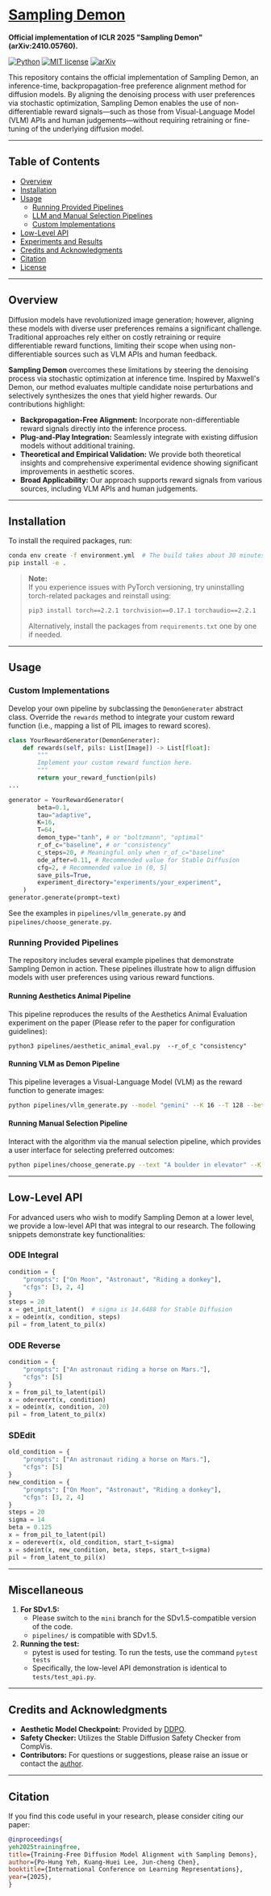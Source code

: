 # [Sampling Demon](https://rareone0602.github.io/Demon_page/)

**Official implementation of ICLR 2025 "Sampling Demon" (arXiv:2410.05760).**

[![Python](https://img.shields.io/badge/python-3.9-blue.svg)](https://www.python.org/downloads/release/python-3918/)
[![MIT license](https://img.shields.io/badge/license-Apache%202.0-blue?style=flat-square)](https://www.apache.org/licenses/LICENSE-2.0)
[![arXiv](https://img.shields.io/badge/arXiv-2310.05760-red)](https://arxiv.org/abs/2410.05760) 

This repository contains the official implementation of Sampling Demon, an inference-time, backpropagation-free preference alignment method for diffusion models. By aligning the denoising process with user preferences via stochastic optimization, Sampling Demon enables the use of non-differentiable reward signals—such as those from Visual-Language Model (VLM) APIs and human judgements—without requiring retraining or fine-tuning of the underlying diffusion model.

---

## Table of Contents

- [Overview](#overview)
- [Installation](#installation)
- [Usage](#usage)
  - [Running Provided Pipelines](#running-provided-pipelines)
  - [LLM and Manual Selection Pipelines](#llm-and-manual-selection-pipelines)
  - [Custom Implementations](#custom-implementations)
- [Low-Level API](#low-level-api)
- [Experiments and Results](#experiments-and-results)
- [Credits and Acknowledgments](#credits-and-acknowledgments)
- [Citation](#citation)
- [License](#license)

---

## Overview

Diffusion models have revolutionized image generation; however, aligning these models with diverse user preferences remains a significant challenge. Traditional approaches rely either on costly retraining or require differentiable reward functions, limiting their scope when using non-differentiable sources such as VLM APIs and human feedback.

**Sampling Demon** overcomes these limitations by steering the denoising process via stochastic optimization at inference time. Inspired by Maxwell's Demon, our method evaluates multiple candidate noise perturbations and selectively synthesizes the ones that yield higher rewards. Our contributions highlight:

- **Backpropagation-Free Alignment:** Incorporate non-differentiable reward signals directly into the inference process.
- **Plug-and-Play Integration:** Seamlessly integrate with existing diffusion models without additional training.
- **Theoretical and Empirical Validation:** We provide both theoretical insights and comprehensive experimental evidence showing significant improvements in aesthetic scores.
- **Broad Applicability:** Our approach supports reward signals from various sources, including VLM APIs and human judgements.

---

## Installation

To install the required packages, run:

```bash
conda env create -f environment.yml  # The build takes about 30 minutes on our machine :(
pip install -e .
```

> **Note:**  
> If you experience issues with PyTorch versioning, try uninstalling torch-related packages and reinstall using:
>
> ```bash
> pip3 install torch==2.2.1 torchvision==0.17.1 torchaudio==2.2.1
> ```
>
> Alternatively, install the packages from `requirements.txt` one by one if needed.

---

## Usage

### Custom Implementations

Develop your own pipeline by subclassing the `DemonGenerater` abstract class. Override the `rewards` method to integrate your custom reward function (i.e., mapping a list of PIL images to reward scores). 

```python
class YourRewardGenerator(DemonGenerater):
    def rewards(self, pils: List[Image]) -> List[float]:
        """
        Implement your custom reward function here.
        """
        return your_reward_function(pils)
...

generator = YourRewardGenerator(
        beta=0.1,
        tau="adaptive",
        K=16,
        T=64,
        demon_type="tanh", # or "boltzmann", "optimal"
        r_of_c="baseline", # or "consistency"
        c_steps=20, # Meaningful only when r_of_c="baseline" 
        ode_after=0.11, # Recommended value for Stable Diffusion 
        cfg=2, # Recommended value in (0, 5]
        save_pils=True,
        experiment_directory="experiments/your_experiment",
    )
generator.generate(prompt=text)
```

See the examples in `pipelines/vllm_generate.py` and `pipelines/choose_generate.py`.

### Running Provided Pipelines

The repository includes several example pipelines that demonstrate Sampling Demon in action. These pipelines illustrate how to align diffusion models with user preferences using various reward functions.

#### Running Aesthetics Animal Pipeline
This pipeline reproduces the results of the Aesthetics Animal Evaluation experiment on the paper (Please refer to the paper for configuration guidelines):
```
python3 pipelines/aesthetic_animal_eval.py  --r_of_c "consistency"
```

#### Running VLM as Demon Pipeline

This pipeline leverages a Visual-Language Model (VLM) as the reward function to generate images:

```bash
python pipelines/vllm_generate.py --model "gemini" --K 16 --T 128 --beta 0.1
```

#### Running Manual Selection Pipeline

Interact with the algorithm via the manual selection pipeline, which provides a user interface for selecting preferred outcomes:

```bash
python pipelines/choose_generate.py --text "A boulder in elevator" --K 16 --T 128
```

---

## Low-Level API

For advanced users who wish to modify Sampling Demon at a lower level, we provide a low-level API that was integral to our research. The following snippets demonstrate key functionalities:

### ODE Integral

```python
condition = {
    "prompts": ["On Moon", "Astronaut", "Riding a donkey"],
    "cfgs": [3, 2, 4]
}
steps = 20
x = get_init_latent()  # sigma is 14.6488 for Stable Diffusion
x = odeint(x, condition, steps)
pil = from_latent_to_pil(x)
```

### ODE Reverse

```python
condition = {
    "prompts": ["An astronaut riding a horse on Mars."],
    "cfgs": [5]
}
x = from_pil_to_latent(pil)
x = oderevert(x, condition)
x = odeint(x, condition, 20)
pil = from_latent_to_pil(x)
```

### SDEdit

```python
old_condition = {
    "prompts": ["An astronaut riding a horse on Mars."],
    "cfgs": [5]
}
new_condition = {
    "prompts": ["On Moon", "Astronaut", "Riding a donkey"],
    "cfgs": [3, 2, 4]
}
steps = 20
sigma = 14
beta = 0.125
x = from_pil_to_latent(pil)
x = oderevert(x, old_condition, start_t=sigma)
x = sdeint(x, new_condition, beta, steps, start_t=sigma)
pil = from_latent_to_pil(x)
```

---

## Miscellaneous
1. **For SDv1.5:**
    - Please switch to the `mini` branch for the SDv1.5-compatible version of the code.
    - `pipelines/` is compatible with SDv1.5.
2. **Running the test:**
    - pytest is used for testing. To run the tests, use the command `pytest tests`
    - Specifically, the low-level API demonstration is identical to `tests/test_api.py`.

---

## Credits and Acknowledgments

- **Aesthetic Model Checkpoint:** Provided by [DDPO](https://github.com/kvablack/ddpo-pytorch/tree/main).
- **Safety Checker:** Utilizes the Stable Diffusion Safety Checker from CompVis.
- **Contributors:**  For questions or suggestions, please raise an issue or contact the [author](mailto:rareone0602@gmail.com).

---

## Citation

If you find this code useful in your research, please consider citing our paper:

```bibtex
@inproceedings{
yeh2025trainingfree,
title={Training-Free Diffusion Model Alignment with Sampling Demons},
author={Po-Hung Yeh, Kuang-Huei Lee, Jun-cheng Chen},
booktitle={International Conference on Learning Representations},
year={2025},
}
```

